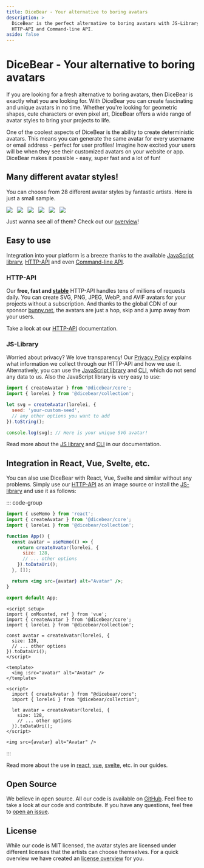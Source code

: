 ```yaml
---
title: DiceBear - Your alternative to boring avatars
description: >
  DiceBear is the perfect alternative to boring avatars with JS-Library,
  HTTP-API and Command-line API.
aside: false
---
```


<script setup>
import BrowserPreview from '@theme/components/BrowserPreview.vue';
</script>

# DiceBear - Your alternative to boring avatars

If you are looking for a fresh alternative to boring avatars, then DiceBear is
exactly what you are looking for. With DiceBear you can create fascinating and
unique avatars in no time. Whether you're looking for geometric shapes, cute
characters or even pixel art, DiceBear offers a wide range of avatar styles to
bring your projects to life.

One of the coolest aspects of DiceBear is the ability to create deterministic
avatars. This means you can generate the same avatar for every username or email
address - perfect for user profiles! Imagine how excited your users will be when
they see their customized avatars on your website or app. DiceBear makes it
possible - easy, super fast and a lot of fun!

## Many different avatar styles!

You can choose from 28 different avatar styles by fantastic artists. Here is
just a small sample.

<p class="why-dicebear-preview">
  <img src="https://api.dicebear.com/9.x/adventurer-neutral/svg?size=96" />
  <img src="https://api.dicebear.com/9.x/initials/svg?size=96&seed=Kitty" />
  <img src="https://api.dicebear.com/9.x/lorelei-neutral/svg?size=96" />
  <img src="https://api.dicebear.com/9.x/pixel-art-neutral/svg?size=96" />
  <img src="https://api.dicebear.com/9.x/shapes/svg?size=96" />
  <img src="https://api.dicebear.com/9.x/thumbs/svg?size=96" />
</p>

Just wanna see all of them? Check out our [overview](/styles/)!

<style>
  .why-dicebear-preview {
    display: flex;
    gap: 12px;
  }
</style>

## Easy to use

Integration into your platform is a breeze thanks to the available
[JavaScript library](/how-to-use/js-library/), [HTTP-API](/how-to-use/http-api/)
and even [Command-line API](/how-to-use/cli/).

### HTTP-API

Our <strong>free, fast and [stable](https://dicebear.betteruptime.com/)</strong>
HTTP-API handles tens of millions of requests daily. You can create SVG, PNG,
JPEG, WebP, and AVIF avatars for your projects without a subscription. And
thanks to the global CDN of our sponsor [bunny.net](https://bunny.net/), the
avatars are just a hop, skip and a jump away from your users.

<BrowserPreview url="https://api.dicebear.com/9.x/lorelei/svg?seed=Mia" />

Take a look at our [HTTP-API](/how-to-use/http-api/) documentation.

### JS-Library

Worried about privacy? We love transparency! Our
[Privacy Policy](/legal/privacy-policy) explains what information we collect
through our HTTP-API and how we use it. Alternatively, you can use the
[JavaScript library](/how-to-use/js-library/) and [CLI](/how-to-use/cli/), which
do not send any data to us. Also the JavaScript library is very easy to use:

```js
import { createAvatar } from '@dicebear/core';
import { lorelei } from '@dicebear/collection';

let svg = createAvatar(lorelei, {
  seed: 'your-custom-seed',
  // any other options you want to add
}).toString();

console.log(svg); // Here is your unique SVG avatar!
```

Read more about the [JS library](/how-to-use/js-library/) and
[CLI](/how-to-use/cli/) in our documentation.

## Integration in React, Vue, Svelte, etc.

You can also use DiceBear with React, Vue, Svelte and similar without any
problems. Simply use our [HTTP-API](/how-to-use/http-api/) as an image source or
install the [JS-library](/how-to-use/js-library/) and use it as follows:

::: code-group

```jsx [react]
import { useMemo } from 'react';
import { createAvatar } from '@dicebear/core';
import { lorelei } from '@dicebear/collection';

function App() {
  const avatar = useMemo(() => {
    return createAvatar(lorelei, {
      size: 128,
      // ... other options
    }).toDataUri();
  }, []);

  return <img src={avatar} alt="Avatar" />;
}

export default App;
```

```vue [vue]
<script setup>
import { onMounted, ref } from 'vue';
import { createAvatar } from '@dicebear/core';
import { lorelei } from '@dicebear/collection';

const avatar = createAvatar(lorelei, {
  size: 128,
  // ... other options
}).toDataUri();
</script>

<template>
  <img :src="avatar" alt="Avatar" />
</template>
```

```svelte [svelte]
<script>
  import { createAvatar } from "@dicebear/core";
  import { lorelei } from "@dicebear/collection";

  let avatar = createAvatar(lorelei, {
    size: 128,
    // ... other options
  }).toDataUri();
</script>

<img src={avatar} alt="Avatar" />
```

:::

Read more about the use in [react](/guides/use-the-library-with-react/),
[vue](/guides/use-the-library-with-vue/),
[svelte](/guides/use-the-library-with-svelte/), etc. in our guides.

## Open Source

We believe in open source. All our code is available on
[GitHub](https://github.com/dicebear). Feel free to take a look at our code and
contribute. If you have any questions, feel free to
[open an issue](https://github.com/dicebear/dicebear/issues).

## License

While our code is MIT licensed, the avatar styles are licensed under different
licenses that the artists can choose themselves. For a quick overview we have
created an [license overview](/licenses/) for you.
